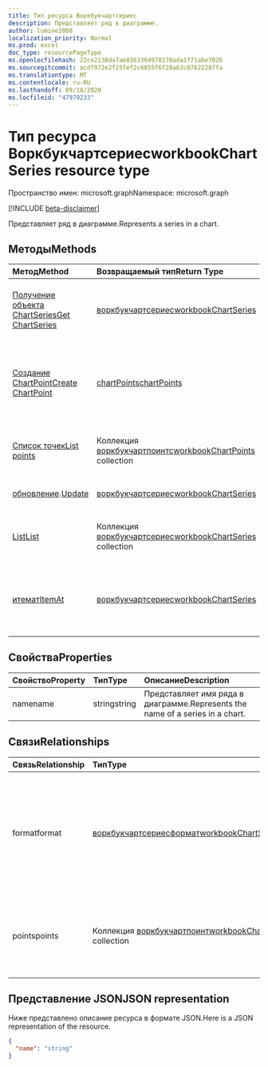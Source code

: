 ```yaml
---
title: Тип ресурса Воркбукчартсериес
description: Представляет ряд в диаграмме.
author: lumine2008
localization_priority: Normal
ms.prod: excel
doc_type: resourcePageType
ms.openlocfilehash: 22ce2138da7ae8163304978370ada1f71abe7026
ms.sourcegitcommit: acdf972e2f25fef2c6855f6f28a63c0762228ffa
ms.translationtype: MT
ms.contentlocale: ru-RU
ms.lasthandoff: 09/18/2020
ms.locfileid: "47979233"
---
```

# <a name="workbookchartseries-resource-type"></a><span data-ttu-id="20a81-103">Тип ресурса Воркбукчартсериес</span><span class="sxs-lookup"><span data-stu-id="20a81-103">workbookChartSeries resource type</span></span>

<span data-ttu-id="20a81-104">Пространство имен: microsoft.graph</span><span class="sxs-lookup"><span data-stu-id="20a81-104">Namespace: microsoft.graph</span></span>

[!INCLUDE [beta-disclaimer](../../includes/beta-disclaimer.md)]

<span data-ttu-id="20a81-105">Представляет ряд в диаграмме.</span><span class="sxs-lookup"><span data-stu-id="20a81-105">Represents a series in a chart.</span></span>


## <a name="methods"></a><span data-ttu-id="20a81-106">Методы</span><span class="sxs-lookup"><span data-stu-id="20a81-106">Methods</span></span>

| <span data-ttu-id="20a81-107">Метод</span><span class="sxs-lookup"><span data-stu-id="20a81-107">Method</span></span>           | <span data-ttu-id="20a81-108">Возвращаемый тип</span><span class="sxs-lookup"><span data-stu-id="20a81-108">Return Type</span></span>    |<span data-ttu-id="20a81-109">Описание</span><span class="sxs-lookup"><span data-stu-id="20a81-109">Description</span></span>|
|:---------------|:--------|:----------|
|[<span data-ttu-id="20a81-110">Получение объекта ChartSeries</span><span class="sxs-lookup"><span data-stu-id="20a81-110">Get ChartSeries</span></span>](../api/chartseries-get.md) | [<span data-ttu-id="20a81-111">воркбукчартсериес</span><span class="sxs-lookup"><span data-stu-id="20a81-111">workbookChartSeries</span></span>](workbookchartseries.md) |<span data-ttu-id="20a81-112">Чтение свойств и связей объекта chartSeries.</span><span class="sxs-lookup"><span data-stu-id="20a81-112">Read properties and relationships of chartSeries object.</span></span>|
|[<span data-ttu-id="20a81-113">Создание ChartPoint</span><span class="sxs-lookup"><span data-stu-id="20a81-113">Create ChartPoint</span></span>](../api/chartseries-post-points.md) |[<span data-ttu-id="20a81-114">chartPoints</span><span class="sxs-lookup"><span data-stu-id="20a81-114">chartPoints</span></span>](workbookchartpoint.md)| <span data-ttu-id="20a81-115">Создание нового chartPoint путем публикации в коллекции Points.</span><span class="sxs-lookup"><span data-stu-id="20a81-115">Create a new chartPoint by posting to the points collection.</span></span>|
|[<span data-ttu-id="20a81-116">Список точек</span><span class="sxs-lookup"><span data-stu-id="20a81-116">List points</span></span>](../api/chartseries-list-points.md) |<span data-ttu-id="20a81-117">Коллекция [воркбукчартпоинтс](workbookchartpoint.md)</span><span class="sxs-lookup"><span data-stu-id="20a81-117">[workbookChartPoints](workbookchartpoint.md) collection</span></span>| <span data-ttu-id="20a81-118">Получение коллекции объектов chartPoints.</span><span class="sxs-lookup"><span data-stu-id="20a81-118">Get a chartPoints object collection.</span></span>|
|<span data-ttu-id="20a81-119">[обновление](../api/chartseries-update.md).</span><span class="sxs-lookup"><span data-stu-id="20a81-119">[Update](../api/chartseries-update.md)</span></span> | [<span data-ttu-id="20a81-120">воркбукчартсериес</span><span class="sxs-lookup"><span data-stu-id="20a81-120">workbookChartSeries</span></span>](workbookchartseries.md) |<span data-ttu-id="20a81-121">Обновление объекта chartSeries.</span><span class="sxs-lookup"><span data-stu-id="20a81-121">Update chartSeries object.</span></span> |
|[<span data-ttu-id="20a81-122">List</span><span class="sxs-lookup"><span data-stu-id="20a81-122">List</span></span>](../api/chartseries-list.md) | <span data-ttu-id="20a81-123">Коллекция [воркбукчартсериес](workbookchartseries.md)</span><span class="sxs-lookup"><span data-stu-id="20a81-123">[workbookChartSeries](workbookchartseries.md) collection</span></span> |<span data-ttu-id="20a81-124">Получение коллекции объектов chartSeries.</span><span class="sxs-lookup"><span data-stu-id="20a81-124">Get chartSeries object collection.</span></span> |
|[<span data-ttu-id="20a81-125">итемат</span><span class="sxs-lookup"><span data-stu-id="20a81-125">ItemAt</span></span>](../api/chartseriescollection-itemat.md)|[<span data-ttu-id="20a81-126">воркбукчартсериес</span><span class="sxs-lookup"><span data-stu-id="20a81-126">workbookChartSeries</span></span>](workbookchartseries.md)|<span data-ttu-id="20a81-127">Возвращает ряд на основании сведений о его позиции в коллекции.</span><span class="sxs-lookup"><span data-stu-id="20a81-127">Retrieves a series based on its position in the collection</span></span>|

## <a name="properties"></a><span data-ttu-id="20a81-128">Свойства</span><span class="sxs-lookup"><span data-stu-id="20a81-128">Properties</span></span>
| <span data-ttu-id="20a81-129">Свойство</span><span class="sxs-lookup"><span data-stu-id="20a81-129">Property</span></span>     | <span data-ttu-id="20a81-130">Тип</span><span class="sxs-lookup"><span data-stu-id="20a81-130">Type</span></span>   |<span data-ttu-id="20a81-131">Описание</span><span class="sxs-lookup"><span data-stu-id="20a81-131">Description</span></span>|
|:---------------|:--------|:----------|
|<span data-ttu-id="20a81-132">name</span><span class="sxs-lookup"><span data-stu-id="20a81-132">name</span></span>|<span data-ttu-id="20a81-133">string</span><span class="sxs-lookup"><span data-stu-id="20a81-133">string</span></span>|<span data-ttu-id="20a81-134">Представляет имя ряда в диаграмме.</span><span class="sxs-lookup"><span data-stu-id="20a81-134">Represents the name of a series in a chart.</span></span>|

## <a name="relationships"></a><span data-ttu-id="20a81-135">Связи</span><span class="sxs-lookup"><span data-stu-id="20a81-135">Relationships</span></span>
| <span data-ttu-id="20a81-136">Связь</span><span class="sxs-lookup"><span data-stu-id="20a81-136">Relationship</span></span> | <span data-ttu-id="20a81-137">Тип</span><span class="sxs-lookup"><span data-stu-id="20a81-137">Type</span></span>   |<span data-ttu-id="20a81-138">Описание</span><span class="sxs-lookup"><span data-stu-id="20a81-138">Description</span></span>|
|:---------------|:--------|:----------|
|<span data-ttu-id="20a81-139">format</span><span class="sxs-lookup"><span data-stu-id="20a81-139">format</span></span>|[<span data-ttu-id="20a81-140">воркбукчартсериесформат</span><span class="sxs-lookup"><span data-stu-id="20a81-140">workbookChartSeriesFormat</span></span>](workbookchartseriesformat.md)|<span data-ttu-id="20a81-p101">Представляет форматирование ряда диаграммы, включая формат заливки и линий. Только для чтения.</span><span class="sxs-lookup"><span data-stu-id="20a81-p101">Represents the formatting of a chart series, which includes fill and line formatting. Read-only.</span></span>|
|<span data-ttu-id="20a81-143">points</span><span class="sxs-lookup"><span data-stu-id="20a81-143">points</span></span>|<span data-ttu-id="20a81-144">Коллекция [воркбукчартпоинт](workbookchartpoint.md)</span><span class="sxs-lookup"><span data-stu-id="20a81-144">[workbookChartPoint](workbookchartpoint.md) collection</span></span>|<span data-ttu-id="20a81-145">Представляет коллекцию всех точек в ряду.</span><span class="sxs-lookup"><span data-stu-id="20a81-145">Represents a collection of all points in the series.</span></span> <span data-ttu-id="20a81-146">Только для чтения.</span><span class="sxs-lookup"><span data-stu-id="20a81-146">Read-only.</span></span>|

## <a name="json-representation"></a><span data-ttu-id="20a81-147">Представление JSON</span><span class="sxs-lookup"><span data-stu-id="20a81-147">JSON representation</span></span>

<span data-ttu-id="20a81-148">Ниже представлено описание ресурса в формате JSON.</span><span class="sxs-lookup"><span data-stu-id="20a81-148">Here is a JSON representation of the resource.</span></span>

<!-- {
  "blockType": "resource",
  "baseType": "microsoft.graph.entity",
  "optionalProperties": [

  ],
  "@odata.type": "microsoft.graph.workbookChartSeries"
}-->

```json
{
  "name": "string"
}

```

<!-- uuid: 8fcb5dbc-d5aa-4681-8e31-b001d5168d79
2015-10-25 14:57:30 UTC -->
<!--
{
  "type": "#page.annotation",
  "description": "ChartSeries resource",
  "keywords": "",
  "section": "documentation",
  "tocPath": "",
  "suppressions": []
}
-->


